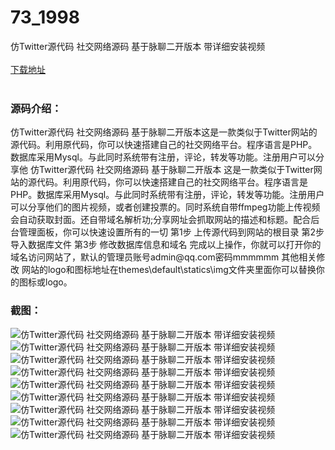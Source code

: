 # 73_1998
仿Twitter源代码 社交网络源码 基于脉聊二开版本 带详细安装视频
<br/></br>
[下载地址](https://www.uuid2.com/1998.html "下载地址")
<br/></br>
<h3>源码介绍：</h3>
<p>仿Twitter源代码 社交网络源码 基于脉聊二开版本这是一款类似于Twitter网站的源代码。利用原代码，你可以快速搭建自己的社交网络平台。程序语言是PHP。数据库采用Mysql。与此同时系统带有注册，评论，转发等功能。注册用户可以分享他
仿Twitter源代码 社交网络源码 基于脉聊二开版本
这是一款类似于Twitter网站的源代码。利用原代码，你可以快速搭建自己的社交网络平台。程序语言是PHP。数据库采用Mysql。与此同时系统带有注册，评论，转发等功能。注册用户可以分享他们的图片视频，或者创建投票的。同时系统自带ffmpeg功能上传视频会自动获取封面。还自带域名解析功;分享网址会抓取网站的描述和标题。配合后台管理面板，你可以快速设置所有的一切
第1步
上传源代码到网站的根目录
第2步
导入数据库文件
第3步
修改数据库信息和域名
完成以上操作，你就可以打开你的域名访问网站了，默认的管理员账号admin@qq.com密码mmmmmm
其他相关修改
网站的logo和图标地址在themes\default\statics\img文件夹里面你可以替换你的图标或logo。<p>
<h3>截图：</h3>
<img src="https://www.uuid2.com/wp-content/uploads/img/uimage/411646361546.png" alt="仿Twitter源代码 社交网络源码 基于脉聊二开版本 带详细安装视频"><img src="https://www.uuid2.com/wp-content/uploads/img/uimage/68261646361547.png" alt="仿Twitter源代码 社交网络源码 基于脉聊二开版本 带详细安装视频"><img src="https://www.uuid2.com/wp-content/uploads/img/uimage/76401646361547.png" alt="仿Twitter源代码 社交网络源码 基于脉聊二开版本 带详细安装视频"><img src="https://www.uuid2.com/wp-content/uploads/img/uimage/59831646361548.jpg" alt="仿Twitter源代码 社交网络源码 基于脉聊二开版本 带详细安装视频"><img src="https://www.uuid2.com/wp-content/uploads/img/uimage/87201646361549.png" alt="仿Twitter源代码 社交网络源码 基于脉聊二开版本 带详细安装视频"><img src="https://www.uuid2.com/wp-content/uploads/img/uimage/49881646361549.png" alt="仿Twitter源代码 社交网络源码 基于脉聊二开版本 带详细安装视频"><img src="https://www.uuid2.com/wp-content/uploads/img/uimage/2291646361550.png" alt="仿Twitter源代码 社交网络源码 基于脉聊二开版本 带详细安装视频"><img src="https://www.uuid2.com/wp-content/uploads/img/images/cny65.png" alt="仿Twitter源代码 社交网络源码 基于脉聊二开版本 带详细安装视频"><img src="https://www.uuid2.com/wp-content/uploads/img/images/170222_ico.png" alt="仿Twitter源代码 社交网络源码 基于脉聊二开版本 带详细安装视频">
